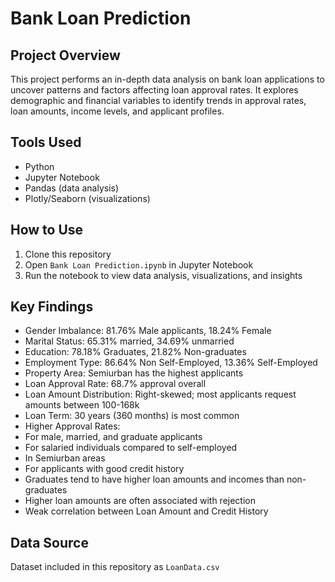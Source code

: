 # Bank Loan Prediction

## Project Overview
This project performs an in-depth data analysis on bank loan applications to uncover patterns and factors affecting loan approval rates. It explores demographic and financial variables to identify trends in approval rates, loan amounts, income levels, and applicant profiles.

## Tools Used
- Python
- Jupyter Notebook
- Pandas (data analysis)
- Plotly/Seaborn (visualizations)

## How to Use
1. Clone this repository
2. Open `Bank Loan Prediction.ipynb` in Jupyter Notebook
3. Run the notebook to view data analysis, visualizations, and insights

## Key Findings
- Gender Imbalance: 81.76% Male applicants, 18.24% Female
- Marital Status: 65.31% married, 34.69% unmarried
- Education: 78.18% Graduates, 21.82% Non-graduates
- Employment Type: 86.64% Non Self-Employed, 13.36% Self-Employed
- Property Area: Semiurban has the highest applicants
- Loan Approval Rate: 68.7% approval overall
- Loan Amount Distribution: Right-skewed; most applicants request amounts between 100-168k
- Loan Term: 30 years (360 months) is most common
- Higher Approval Rates:
- For male, married, and graduate applicants
- For salaried individuals compared to self-employed
- In Semiurban areas
- For applicants with good credit history
- Graduates tend to have higher loan amounts and incomes than non-graduates
- Higher loan amounts are often associated with rejection
- Weak correlation between Loan Amount and Credit History

## Data Source
Dataset included in this repository as `LoanData.csv`
